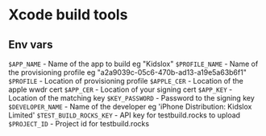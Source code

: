 # Xcode build tools

## Env vars

`$APP_NAME` - Name of the app to build eg "Kidslox"
`$PROFILE_NAME` - Name of the provisioning profile eg "a2a9039c-05c6-470b-ad13-a19e5a63b6f1"
`$PROFILE` - Location of provisioning profile
`$APPLE_CER` - Location of the apple wwdr cert
`$APP_CER` - Location of your signing cert
`$APP_KEY` - Location of the matching key
`$KEY_PASSWORD` - Password to the signing key
`$DEVELOPER_NAME` - Name of the developer eg 'iPhone Distribution: Kidslox Limited'
`$TEST_BUILD_ROCKS_KEY` - API key for testbuild.rocks to upload
`$PROJECT_ID` - Project id for testbuild.rocks
